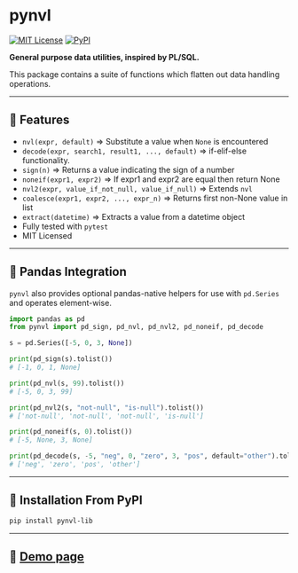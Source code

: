 # pynvl

[![MIT License](https://img.shields.io/badge/License-MIT-blue.svg)](https://github.com/betterinfotech/pynvl_project/blob/main/LICENSE)
[![PyPI](https://img.shields.io/pypi/v/pynvl-lib.svg)](https://pypi.org/project/pynvl-lib/)

**General purpose data utilities, inspired by PL/SQL.**

This package contains a suite of functions which flatten out data handling operations.  

---

## 🔹 Features

- `nvl(expr, default)` => Substitute a value when `None` is encountered
- `decode(expr, search1, result1, ..., default)` => if-elif-else functionality.  
- `sign(n)` => Returns a value indicating the sign of a number
- `noneif(expr1, expr2)` => If expr1 and expr2 are equal then return None
- `nvl2(expr, value_if_not_null, value_if_null)` => Extends `nvl`
- `coalesce(expr1, expr2, ..., expr_n)` => Returns first non-None value in list
- `extract(datetime)` => Extracts a value from a datetime object
- Fully tested with `pytest`  
- MIT Licensed  

---

## 🔹 Pandas Integration

`pynvl` also provides optional pandas-native helpers for use with `pd.Series` and operates element-wise.

```python
import pandas as pd
from pynvl import pd_sign, pd_nvl, pd_nvl2, pd_noneif, pd_decode

s = pd.Series([-5, 0, 3, None])

print(pd_sign(s).tolist())
# [-1, 0, 1, None]

print(pd_nvl(s, 99).tolist())
# [-5, 0, 3, 99]

print(pd_nvl2(s, "not-null", "is-null").tolist())
# ['not-null', 'not-null', 'not-null', 'is-null']

print(pd_noneif(s, 0).tolist())
# [-5, None, 3, None]

print(pd_decode(s, -5, "neg", 0, "zero", 3, "pos", default="other").tolist())
# ['neg', 'zero', 'pos', 'other']
```
---

## 🔹 Installation From PyPI
```bash
pip install pynvl-lib
```
---

## 🔹 [Demo page](demo.md)
